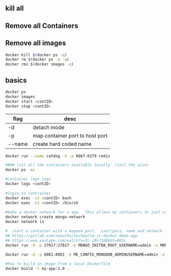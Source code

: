 ## kill all
## Remove all Containers
## Remove all images
```bash
docker kill $(docker ps -q)
docker rm $(docker ps -a -q)
docker rmi $(docker images -q)
```

## basics
```bash
docker ps
docker images
docker start <contID>
docker stop <contID>
```

|flag|desc|
|--------|-----------------------------|
|-d | detach mode|
|-p | map container port to host port|
|--name | create hard coded name|
```bash
docker run --name catdog -d -p 6667:6379 redis  

#### list all the containers available locally  (incl the size)
docker ps -as

#container logs logs
docker logs <contID>
  
#login to contrainer 
docker exec -it <contID> bash
docker exec -it <contID> /bin/sh
  
#make a docker network for a app.  This allows my containers to just use the container 'name'
docker network create mongo-network 
docker network ls

#  start a container with a mapped port,  user/pass, name and network 
## https://gitlab.com/nanuchi/techworld-js-docker-demo-app
## https://www.youtube.com/watch?v=3c-iBn73dDE&t=803s
docker run -d -p 27017:27017 -e MONGO_INITDB_ROOT_USERNAME=admin -e MONGO_INITDB_ROOT_PASSWORD=password --name mongodb --net mongo-network mongo    
  
docker run -d -p 8081:8081 -e ME_CONFIG_MONGODB_ADMINUSERNAME=admin -e ME_CONFIG_MONGODB_ADMINPASSWORD=password --net mongo-network --name mongo-express -e ME_CONFIG_MONGODB_SERVER=mongodb mongo-express  

#how to build an image from a local Dockerfile
docker build -t my-app:1.0 .

```  
  
  
  

  
  
  
  
  
  

  
